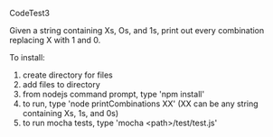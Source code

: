 CodeTest3

Given a string containing Xs, Os, and 1s, print out every combination replacing X with 1 and 0.

To install:
1) create directory for files
2) add files to directory
3) from nodejs command prompt, type 'npm install' 
4) to run, type 'node printCombinations XX'  (XX can be any string containing Xs, 1s, and 0s)
5) to run mocha tests, type 'mocha \<path>/test/test.js'


